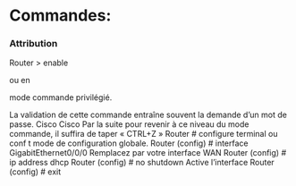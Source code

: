 # Commandes:

### Attribution

Router >
       enable

ou     en  				                                                               


mode commande privilégié.


La validation de cette commande entraîne souvent la demande d’un mot de passe.  Cisco Cisco
Par la suite pour revenir à ce niveau du mode commande, il suffira de taper « CTRL+Z »
Router # configure terminal        ou   conf t                                                        mode de configuration globale.
 Router (config) # interface GigabitEthernet0/0/0                       Remplacez par votre interface WAN
 Router (config) #  ip address dhcp
 Router (config) # no shutdown    					Active l’interface
Router (config) # exit


